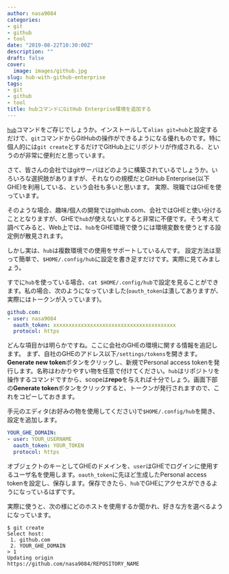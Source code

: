 ```yaml
---
author: nasa9084
categories:
- git
- github
- tool
date: "2019-08-22T10:30:00Z"
description: ""
draft: false
cover:
  image: images/github.jpg
slug: hub-with-github-enterprise
tags:
- git
- github
- tool
title: hubコマンドにGitHub Enterprise環境を追加する
---
```



[`hub`](https://github.com/github/hub)コマンドをご存じでしょうか。インストールして`alias git=hub`と設定するだけで、`git`コマンドからGitHubの操作ができるようになる優れものです。特に個人的には`git create`とするだけでGitHub上にリポジトリが作成される、というのが非常に便利だと思っています。

さて、皆さんの会社ではgitサーバはどのように構築されているでしょうか。いろいろな選択肢がありますが、それなりの規模だとGitHub Enterprise(以下GHE)を利用している、という会社も多いと思います。
実際、現職ではGHEを使っています。

そのような場合、趣味/個人の開発ではgithub.com、会社ではGHEと使い分けることとなりますが、GHEで`hub`が使えないとすると非常に不便です。そう考えて調べてみると、Web上では、`hub`をGHE環境で使うには環境変数を使うとする設定例が散見されます。

しかし実は、`hub`は複数環境での使用をサポートしているんです。
設定方法は至って簡単で、`$HOME/.config/hub`に設定を書き足すだけです。実際に見てみましょう。

すでに`hub`を使っている場合、`cat $HOME/.config/hub`で設定を見ることができます。私の場合、次のようになっていました(`oauth_token`は潰してありますが、実際にはトークンが入っています)。

``` yaml
github.com:
- user: nasa9084
  oauth_token: xxxxxxxxxxxxxxxxxxxxxxxxxxxxxxxxxxxxxxxx
  protocol: https
```

どんな項目かは明らかですね。ここに会社のGHEの環境に関する情報を追記します。
まず、自社のGHEのアドレス以下`/settings/tokens`を開きます。**Generate new token**ボタンをクリックし、新規でPersonal access tokenを発行します。名称はわかりやすい物を任意で付けてください。`hub`はリポジトリを操作するコマンドですから、scopeは**repo**を与えれば十分でしょう。画面下部の**Generate token**ボタンをクリックすると、トークンが発行されますので、これをコピーしておきます。

手元のエディタ(お好みの物を使用してください)で`$HOME/.config/hub`を開き、設定を追加します。

``` yaml
YOUR_GHE_DOMAIN:
- user: YOUR_USERNAME
  oauth_token: YOUR_TOKEN
  protocol: https
```

オブジェクトのキーとしてGHEのドメインを、`user`はGHEでログインに使用するユーザ名を使用します。`oauth_token`に先ほど生成したPersonal access tokenを設定し、保存します。保存できたら、`hub`でGHEにアクセスができるようになっているはずです。

実際に使うと、次の様にどのホストを使用するか聞かれ、好きな方を選べるようになっています。

``` shell
$ git create
Select host:
 1. github.com
 2. YOUR_GHE_DOMAIN
> 1
Updating origin
https://github.com/nasa9084/REPOSITORY_NAME
```




